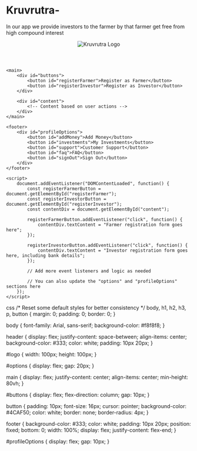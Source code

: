 # Kruvrutra-
In our app we provide investors to the farmer by that farmer get free from high compound interest
<!DOCTYPE html>
<html>
<head>
    <title>Kruvrutra Farming Portal</title>
</head>
<body>
    <header>
        <img src="logo.png" alt="Kruvrutra Logo" id="logo">
        <div id="options">
            <!-- Options for the user -->
        </div>
    </header>
    
    <main>
        <div id="buttons">
            <button id="registerFarmer">Register as Farmer</button>
            <button id="registerInvestor">Register as Investor</button>
        </div>
        
        <div id="content">
            <!-- Content based on user actions -->
        </div>
    </main>
    
    <footer>
        <div id="profileOptions">
            <button id="addMoney">Add Money</button>
            <button id="investments">My Investments</button>
            <button id="support">Customer Support</button>
            <button id="faq">FAQ</button>
            <button id="signOut">Sign Out</button>
        </div>
    </footer>

    <script>
        document.addEventListener("DOMContentLoaded", function() {
            const registerFarmerButton = document.getElementById("registerFarmer");
            const registerInvestorButton = document.getElementById("registerInvestor");
            const contentDiv = document.getElementById("content");
            
            registerFarmerButton.addEventListener("click", function() {
                contentDiv.textContent = "Farmer registration form goes here";
            });
            
            registerInvestorButton.addEventListener("click", function() {
                contentDiv.textContent = "Investor registration form goes here, including bank details";
            });
            
            // Add more event listeners and logic as needed
            
            // You can also update the "options" and "profileOptions" sections here
        });
    </script>
</body>
</html>


css
/* Reset some default styles for better consistency */
body, h1, h2, h3, p, button {
    margin: 0;
    padding: 0;
    border: 0;
}

body {
    font-family: Arial, sans-serif;
    background-color: #f8f8f8;
}

header {
    display: flex;
    justify-content: space-between;
    align-items: center;
    background-color: #333;
    color: white;
    padding: 10px 20px;
}

#logo {
    width: 100px;
    height: 100px;
}

#options {
    display: flex;
    gap: 20px;
}

main {
    display: flex;
    justify-content: center;
    align-items: center;
    min-height: 80vh;
}

#buttons {
    display: flex;
    flex-direction: column;
    gap: 10px;
}

button {
    padding: 10px;
    font-size: 16px;
    cursor: pointer;
    background-color: #4CAF50;
    color: white;
    border: none;
    border-radius: 4px;
}

footer {
    background-color: #333;
    color: white;
    padding: 10px 20px;
    position: fixed;
    bottom: 0;
    width: 100%;
    display: flex;
    justify-content: flex-end;
}

#profileOptions {
    display: flex;
    gap: 10px;
}
